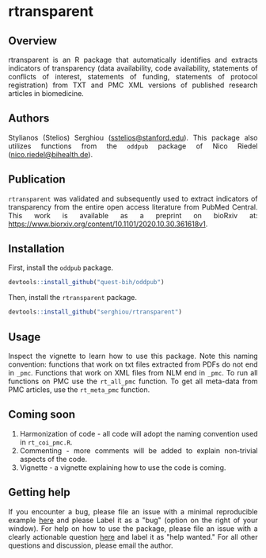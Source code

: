 # rtransparent

<div align="justify">
  
## Overview

rtransparent is an R package that automatically identifies and extracts indicators of transparency (data availability, code availability, statements of conflicts of interest, statements of funding, statements of protocol registration) from TXT and PMC XML versions of published research articles in biomedicine.


## Authors

Stylianos (Stelios) Serghiou (sstelios@stanford.edu). This package also utilizes functions from the `oddpub` package of Nico Riedel (nico.riedel@bihealth.de).


## Publication

`rtransparent` was validated and subsequently used to extract indicators of transparency from the entire open access literature from PubMed Central. This work is available as a preprint on bioRxiv at: https://www.biorxiv.org/content/10.1101/2020.10.30.361618v1.


## Installation

First, install the `oddpub` package.

```r
devtools::install_github("quest-bih/oddpub")
```

Then, install the `rtransparent` package.

```r
devtools::install_github("serghiou/rtransparent")
```


## Usage

Inspect the vignette to learn how to use this package. Note this naming convention: functions that work on txt files extracted from PDFs do not end in `_pmc`. Functions that work on XML files from NLM end in `_pmc`. To run all functions on PMC use the `rt_all_pmc` function. To get all meta-data from PMC articles, use the `rt_meta_pmc` function.


## Coming soon

1. Harmonization of code - all code will adopt the naming convention used in `rt_coi_pmc.R`.
2. Commenting - more comments will be added to explain non-trivial aspects of the code.
3. Vignette - a vignette explaining how to use the code is coming.


## Getting help

If you encounter a bug, please file an issue with a minimal reproducible example [here](https://github.com/serghiou/rtransparent/issues) and please Label it as a "bug" (option on the right of your window). For help on how to use the package, please file an issue with a clearly actionable question [here](https://github.com/serghiou/rtransparent/issues) and label it as "help wanted." For all other questions and discussion, please email the author.

</div>

